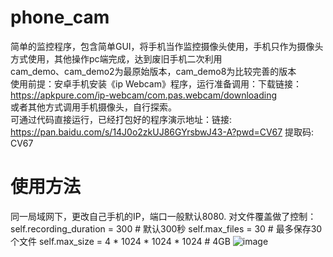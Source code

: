 # phone_cam
简单的监控程序，包含简单GUI，将手机当作监控摄像头使用，手机只作为摄像头方式使用，其他操作pc端完成，达到废旧手机二次利用  
cam_demo、cam_demo2为最原始版本，cam_demo8为比较完善的版本  
使用前提：安卓手机安装《ip Webcam》程序，运行准备调用：下载链接：https://apkpure.com/ip-webcam/com.pas.webcam/downloading  
或者其他方式调用手机摄像头，自行探索。  
可通过代码直接运行，已经打包好的程序演示地址：链接: https://pan.baidu.com/s/14J0o2zkUJ86GYrsbwJ43-A?pwd=CV67 提取码: CV67   
# 使用方法
同一局域网下，更改自己手机的IP，端口一般默认8080.
对文件覆盖做了控制：
self.recording_duration = 300  # 默认300秒
self.max_files = 30  # 最多保存30个文件
self.max_size = 4 * 1024 * 1024 * 1024  # 4GB
![image](https://github.com/user-attachments/assets/3ebd43f6-e846-47da-bfc9-4f038ff6c621)
